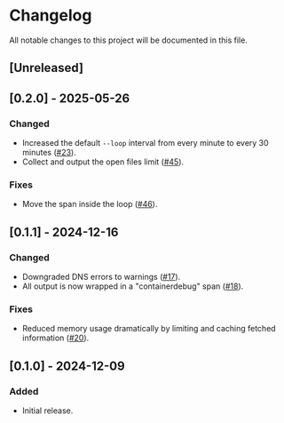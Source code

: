 # Changelog

All notable changes to this project will be documented in this file.

## [Unreleased]

## [0.2.0] - 2025-05-26

### Changed

- Increased the default `--loop` interval from every minute to every 30 minutes ([#23]).
- Collect and output the open files limit ([#45]).

### Fixes

- Move the span inside the loop ([#46]).

[#23]: https://github.com/stackabletech/containerdebug/pull/23
[#45]: https://github.com/stackabletech/containerdebug/pull/45
[#46]: https://github.com/stackabletech/containerdebug/pull/46

## [0.1.1] - 2024-12-16

### Changed

- Downgraded DNS errors to warnings ([#17]).
- All output is now wrapped in a "containerdebug" span ([#18]).

### Fixes

- Reduced memory usage dramatically by limiting and caching fetched information ([#20]).

[#17]: https://github.com/stackabletech/containerdebug/pull/17
[#18]: https://github.com/stackabletech/containerdebug/pull/18
[#20]: https://github.com/stackabletech/containerdebug/pull/20

## [0.1.0] - 2024-12-09

### Added

- Initial release.
